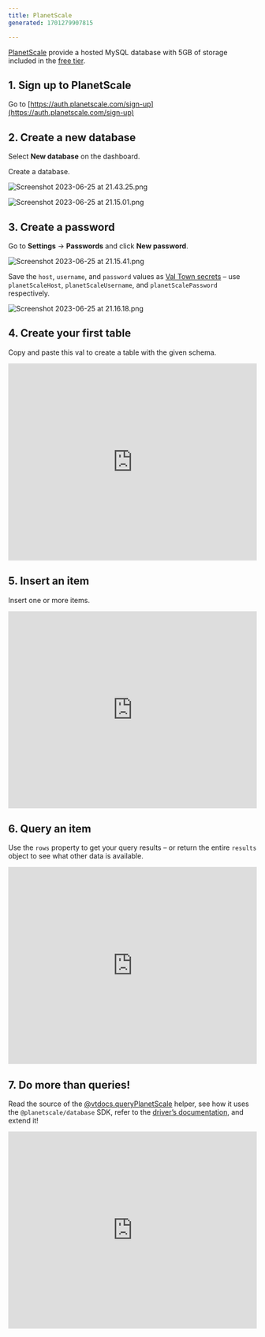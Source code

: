 ```yaml
---
title: PlanetScale
generated: 1701279907815

---
```


[PlanetScale](https://planetscale.com/) provide a hosted MySQL database with 5GB
of storage included in the [free tier](https://planetscale.com/pricing).

## 1. Sign up to PlanetScale

Go to
[https://auth.planetscale.com/sign-up](https://auth.planetscale.com/sign-up)

## 2. Create a new database

Select **New database** on the dashboard.

Create a database.

![Screenshot 2023-06-25 at 21.43.25.png](./planetscale/screenshot_2023-06-25_at_214325.png)

![Screenshot 2023-06-25 at 21.15.01.png](./planetscale/screenshot_2023-06-25_at_211501.png)

## 3. Create a password

Go to **Settings** → **Passwords** and click **New password**.

![Screenshot 2023-06-25 at 21.15.41.png](./planetscale/screenshot_2023-06-25_at_211541.png)

Save the `host`, `username`, and `password` values as
[Val Town secrets](https://www.val.town/settings/secrets) – use
`planetScaleHost`, `planetScaleUsername`, and `planetScalePassword`
respectively.

![Screenshot 2023-06-25 at 21.16.18.png](./planetscale/screenshot_2023-06-25_at_211618.png)

## 4. Create your first table

Copy and paste this val to create a table with the given schema.

<div class="not-content">
  <iframe src="https://www.val.town/embed/vtdocs.planetScaleCreateStockTable" width="100%" frameborder="no" style="height: 400px;">
    &#x20;
  </iframe>
</div>

## 5. Insert an item

Insert one or more items.

<div class="not-content">
  <iframe src="https://www.val.town/embed/vtdocs.planetScaleInsertStockTable" width="100%" frameborder="no" style="height: 400px;">
    &#x20;
  </iframe>
</div>

## 6. Query an item

Use the `rows` property to get your query results – or return the entire
`results` object to see what other data is available.

<div class="not-content">
  <iframe src="https://www.val.town/embed/vtdocs.planetScaleSelectStockTable" width="100%" frameborder="no" style="height: 400px;">
    &#x20;
  </iframe>
</div>

## 7. Do more than queries!

Read the source of the
[@vtdocs.queryPlanetScale](https://www.val.town/v/vtdocs.queryPlanetScale)
helper, see how it uses the `@planetscale/database` SDK, refer to the
[driver’s documentation](https://github.com/planetscale/database-js), and extend
it!

<div class="not-content">
  <iframe src="https://www.val.town/embed/vtdocs.queryPlanetScale" width="100%" frameborder="no" style="height: 400px;">
    &#x20;
  </iframe>
</div>
